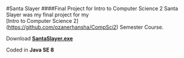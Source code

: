 #Santa Slayer
####Final Project for Intro to Computer Science 2
Santa Slayer was my final project for my  
[Intro to Computer Science 2] (https://github.com/ozanerhansha/CompSci2) Semester Course.

Download [**SantaSlayer.exe**](https://dl.dropboxusercontent.com/s/r8zhx3rk21k0s2y/Santa%20Slayer.exe?dl=0)

Coded in **Java SE 8**
